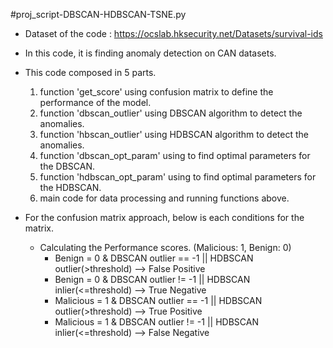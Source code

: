 #proj_script-DBSCAN-HDBSCAN-TSNE.py 

- Dataset of the code : https://ocslab.hksecurity.net/Datasets/survival-ids

- In this code, it is finding anomaly detection on CAN datasets. 

- This code composed in 5 parts.
    1. function 'get_score' using confusion matrix to define the performance of the model.
    2. function 'dbscan_outlier' using DBSCAN algorithm to detect the anomalies. 
    3. function 'hbscan_outlier' using HDBSCAN algorithm to detect the anomalies.
    4. function 'dbscan_opt_param' using to find optimal parameters for the DBSCAN. 
    5. function 'hdbscan_opt_param' using to find optimal parameters for the HDBSCAN. 
    6. main code for data processing and running functions above.
 
- For the confusion matrix approach, below is each conditions for the matrix.  
    - Calculating the Performance scores. (Malicious: 1, Benign: 0)
      - Benign = 0 & DBSCAN outlier == -1 || HDBSCAN outlier(>threshold) --> False Positive
      - Benign = 0 & DBSCAN outlier != -1 || HDBSCAN inlier(<=threshold) --> True Negative
      - Malicious = 1 & DBSCAN outlier == -1 || HDBSCAN outlier(>threshold) --> True Positive
      - Malicious = 1 & DBSCAN outlier != -1 || HDBSCAN inlier(<=threshold) --> False Negative
    
   
